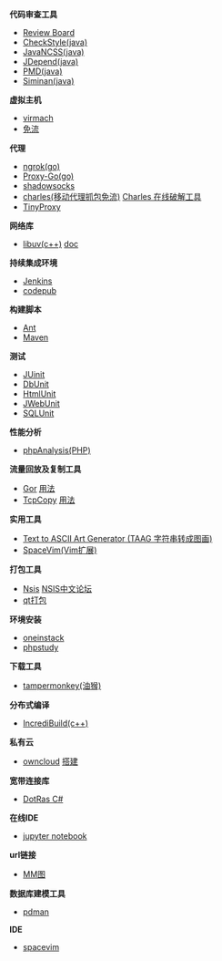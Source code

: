 **代码审查工具**
* [Review Board](https://www.reviewboard.org/downloads/)
* [CheckStyle(java)](http://sourceforge.net/projects/eclipse-cs/files/)
* [JavaNCSS(java)](http://mojo.codehaus.org/javancss-maven-plugin/)
* [JDepend(java)](http://www.clarkware.com/software/JDepend.html)
* [PMD(java)](http://pmd.sourceforge.net/)
* [Siminan(java)](http://www.redhillconsulting.com.au/products/simian/)

**虚拟主机**
* [virmach](https://billing.virmach.com/cart.php?gid=1)
* [免流](http://www.right.com.cn/forum/forum-156-1.html)  

**代理**
* [ngrok(go)](https://github.com/inconshreveable/ngrok)  
* [Proxy-Go(go)](https://github.com/snail007/goproxy)
* [shadowsocks](https://github.com/shadowsocks)
* [charles(移动代理抓包免流)](https://www.charlesproxy.com/latest-release/download.do#)  [Charles 在线破解工具](https://www.zzzmode.com/mytools/charles/)  
* [TinyProxy](http://tinyproxy.github.io/)

**网络库**
* [libuv(c++)](http://libuv.org/)    [doc](http://luohaha.github.io/Chinese-uvbook/)

**持续集成环境**
*  [Jenkins](https://jenkins.io/)
*  [codepub](https://github.com/bzppx/bzppx-codepub)

**构建脚本**
* [Ant](http://ant.apache.org/)
* [Maven](http://maven.apache.org/)

**测试**
* [JUinit](https://junit.org/)
* [DbUnit](http://dbunit.sourceforge.net/)
* [HtmlUnit](http://htmlunit.sourceforge.net/)
* [JWebUnit](https://jwebunit.github.io/jwebunit/)
* [SQLUnit](http://sqlunit.sourceforge.net/)

**性能分析**
* [phpAnalysis(PHP)](https://github.com/dreamans/phpAnalysis)

**流量回放及复制工具**
* [Gor](https://github.com/buger/goreplay)  [用法](http://blog.csdn.net/niu323/article/details/53783616)
* [TcpCopy](https://github.com/wangbin579/tcpcopy)    [用法](https://www.cnblogs.com/zhaoxd07/articles/4891279.html)  

 **实用工具**
 * [Text to ASCII Art Generator (TAAG 字符串转成图画)](http://patorjk.com/software/taag/)
 * [SpaceVim(Vim扩展)](https://www.oschina.net/p/spacevim)  

**打包工具**  
* [Nsis](http://nsis.sourceforge.net/Download)   [NSIS中文论坛](http://www.nsisfans.com/)
* [qt打包](https://blog.csdn.net/shallen320/article/details/44915649)  

**环境安装**
* [oneinstack](https://oneinstack.com/)
* [phpstudy](http://www.phpstudy.net/)

**下载工具**  
* [tampermonkey(油猴)](http://tampermonkey.net/)

**分布式编译**
* [IncrediBuild(c++)](https://www.incredibuild.com/)

**私有云**
* [owncloud](https://owncloud.org/)    [搭建](http://www.vpsdaquan.cn/vpsdajianowncloud.html)

**宽带连接库**  
* [DotRas C#](https://archive.codeplex.com/?p=dotras)

**在线IDE**  
* [jupyter notebook](http://jupyter.org/install)

**url链接**
* [MM图](http://www.mmjpg.com/mm/)

**数据库建模工具**
* [pdman](https://gitee.com/robergroup/pdman)

**IDE**
* [spacevim](https://spacevim.org/cn/quick-start-guide/)
